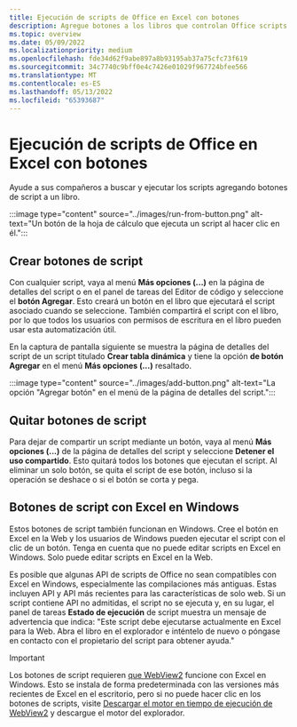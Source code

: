 ```yaml
---
title: Ejecución de scripts de Office en Excel con botones
description: Agregue botones a los libros que controlan Office scripts en Excel.
ms.topic: overview
ms.date: 05/09/2022
ms.localizationpriority: medium
ms.openlocfilehash: fde34d62f9abe897a8b93195ab37a75cfc73f619
ms.sourcegitcommit: 34c7740c9bff0e4c7426e01029f967724bfee566
ms.translationtype: MT
ms.contentlocale: es-ES
ms.lasthandoff: 05/13/2022
ms.locfileid: "65393687"
---
```

# <a name="run-office-scripts-in-excel-with-buttons"></a>Ejecución de scripts de Office en Excel con botones

Ayude a sus compañeros a buscar y ejecutar los scripts agregando botones de script a un libro.

:::image type="content" source="../images/run-from-button.png" alt-text="Un botón de la hoja de cálculo que ejecuta un script al hacer clic en él.":::

## <a name="create-script-buttons"></a>Crear botones de script

Con cualquier script, vaya al menú **Más opciones (...)** en la página de detalles del script o en el panel de tareas del Editor de código y seleccione el **botón Agregar**. Esto creará un botón en el libro que ejecutará el script asociado cuando se seleccione. También compartirá el script con el libro, por lo que todos los usuarios con permisos de escritura en el libro pueden usar esta automatización útil.

En la captura de pantalla siguiente se muestra la página de detalles del script de un script titulado **Crear tabla dinámica** y tiene la opción **de botón Agregar** en el menú **Más opciones (...)** resaltado.

:::image type="content" source="../images/add-button.png" alt-text="La opción &quot;Agregar botón&quot; en el menú de la página de detalles del script.":::

## <a name="remove-script-buttons"></a>Quitar botones de script

Para dejar de compartir un script mediante un botón, vaya al menú **Más opciones (...)** de la página de detalles del script y seleccione **Detener el uso compartido**. Esto quitará todos los botones que ejecutan el script. Al eliminar un solo botón, se quita el script de ese botón, incluso si la operación se deshace o si el botón se corta y pega.

## <a name="script-buttons-with-excel-on-windows"></a>Botones de script con Excel en Windows

Estos botones de script también funcionan en Windows. Cree el botón en Excel en la Web y los usuarios de Windows pueden ejecutar el script con el clic de un botón. Tenga en cuenta que no puede editar scripts en Excel en Windows. Solo puede editar scripts en Excel en la Web.

Es posible que algunas API de scripts de Office no sean compatibles con Excel en Windows, especialmente las compilaciones más antiguas. Estas incluyen API y API más recientes para las características de solo web. Si un script contiene API no admitidas, el script no se ejecuta y, en su lugar, el panel de tareas **Estado de ejecución** de script muestra un mensaje de advertencia que indica: "Este script debe ejecutarse actualmente en Excel para la Web. Abra el libro en el explorador e inténtelo de nuevo o póngase en contacto con el propietario del script para obtener ayuda."  

> [!IMPORTANT]
> Los botones de script requieren [que WebView2](/deployoffice/webview2-install) funcione con Excel en Windows. Esto se instala de forma predeterminada con las versiones más recientes de Excel en el escritorio, pero si no puede hacer clic en los botones de scripts, visite [Descargar el motor en tiempo de ejecución de WebView2](https://developer.microsoft.com/en-us/microsoft-edge/webview2/#download-section) y descargue el motor del explorador.
